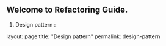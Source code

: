 ## Welcome to Refactoring Guide.

1. Design pattern : 

layout: page
title: "Design pattern"
permalink: design-pattern
